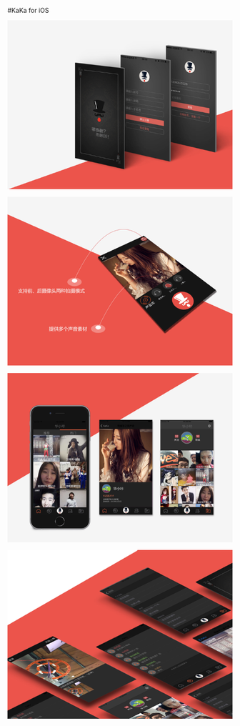#KaKa for iOS

 ![login_signup](readme_pics/login_signup.png)

 ![record](readme_pics/record.png)

 ![palyvideo](readme_pics/palyvideo.png)

 ![otherViews](readme_pics/otherViews.png)
